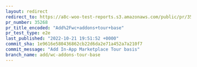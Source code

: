 ```yaml
---
layout: redirect
redirect_to: https://a8c-woo-test-reports.s3.amazonaws.com/public/pr/35268/e2e/index.html
pr_number: 35268
pr_title_encoded: "Add%2Fwc+addons+tour+base"
pr_test_type: e2e
last_published: "2022-10-21 19:51:52 +0000"
commit_sha: 1e9616e580436862cb22d6da2e71a452a7a210f7
commit_message: "Add In-App Marketplace Tour basis"
branch_name: add/wc-addons-tour-base
---
```

